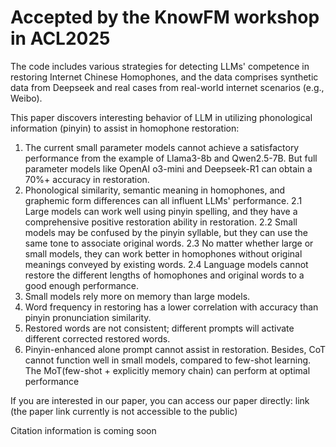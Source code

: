 # Accepted by the KnowFM workshop in ACL2025
The code includes various strategies for detecting LLMs' competence in restoring Internet Chinese Homophones, and the data comprises synthetic data from Deepseek and real cases from real-world internet scenarios (e.g., Weibo).

This paper discovers interesting behavior of LLM in utilizing phonological information (pinyin) to assist in homophone restoration:
1. The current small parameter models cannot achieve a satisfactory performance from the example of Llama3-8b and Qwen2.5-7B. But full parameter models like OpenAI o3-mini and Deepseek-R1 can obtain a 70%+ accuracy in restoration.
2. Phonological similarity, semantic meaning in homophones, and graphemic form differences can all influent LLMs' performance.
   2.1 Large models can work well using pinyin spelling, and they have a comprehensive positive restoration ability in restoration.
   2.2 Small models may be confused by the pinyin syllable, but they can use the same tone to associate original words.
   2.3 No matter whether large or small models, they can work better in homophones without original meanings conveyed by existing words.
   2.4 Language models cannot restore the different lengths of homophones and original words to a good enough performance.
3. Small models rely more on memory than large models.
4. Word frequency in restoring has a lower correlation with accuracy than pinyin pronunciation similarity.
5. Restored words are not consistent; different prompts will activate different corrected restored words.
6. Pinyin-enhanced alone prompt cannot assist in restoration. Besides, CoT cannot function well in small models, compared to few-shot learning. The MoT(few-shot + explicitly memory chain) can perform at optimal performance
   

If you are interested in our paper, you can access our paper directly: link (the paper link currently is not accessible to the public)


Citation information is coming soon
